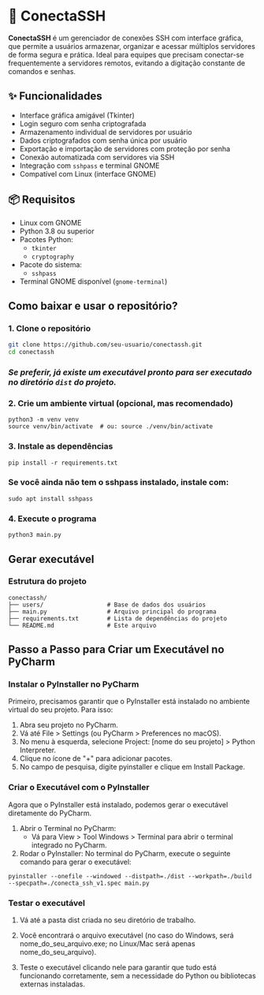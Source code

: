 # 🔐 ConectaSSH

**ConectaSSH** é um gerenciador de conexões SSH com interface gráfica, que permite a usuários armazenar, organizar e acessar múltiplos servidores de forma segura e prática. Ideal para equipes que precisam conectar-se frequentemente a servidores remotos, evitando a digitação constante de comandos e senhas.

## ✨ Funcionalidades

- Interface gráfica amigável (Tkinter)
- Login seguro com senha criptografada
- Armazenamento individual de servidores por usuário
- Dados criptografados com senha única por usuário
- Exportação e importação de servidores com proteção por senha
- Conexão automatizada com servidores via SSH
- Integração com `sshpass` e terminal GNOME
- Compatível com Linux (interface GNOME)

## 📦 Requisitos

- Linux com GNOME
- Python 3.8 ou superior
- Pacotes Python:
  - `tkinter`
  - `cryptography`
- Pacote do sistema:
  - `sshpass`
- Terminal GNOME disponível (`gnome-terminal`)

## Como baixar e usar o repositório?

### 1. Clone o repositório

```bash
git clone https://github.com/seu-usuario/conectassh.git
cd conectassh
```
### *Se preferir, já existe um executável pronto para ser executado no diretório `dist` do projeto.*

### 2. Crie um ambiente virtual (opcional, mas recomendado)

```
python3 -m venv venv
source venv/bin/activate  # ou: source ./venv/bin/activate
```

### 3. Instale as dependências

```
pip install -r requirements.txt
```

### Se você ainda não tem o sshpass instalado, instale com:

```
sudo apt install sshpass
```

### 4. Execute o programa

```
python3 main.py
```

## Gerar executável

### Estrutura do projeto

```
conectassh/
├── users/                  # Base de dados dos usuários
├── main.py                 # Arquivo principal do programa
├── requirements.txt        # Lista de dependências do projeto
└── README.md               # Este arquivo
```

## Passo a Passo para Criar um Executável no PyCharm

### **Instalar o PyInstaller no PyCharm**

Primeiro, precisamos garantir que o PyInstaller está instalado no ambiente virtual do seu projeto. Para isso:

1. Abra seu projeto no PyCharm.
2. Vá até File > Settings (ou PyCharm > Preferences no macOS).
3. No menu à esquerda, selecione Project: [nome do seu projeto] > Python Interpreter.
4. Clique no ícone de "+" para adicionar pacotes.
5. No campo de pesquisa, digite pyinstaller e clique em Install Package.


### **Criar o Executável com o PyInstaller**
Agora que o PyInstaller está instalado, podemos gerar o executável diretamente do PyCharm.

1. Abrir o Terminal no PyCharm:
    * Vá para View > Tool Windows > Terminal para abrir o terminal integrado no PyCharm.
2. Rodar o PyInstaller: No terminal do PyCharm, execute o seguinte comando para gerar o executável:

```
pyinstaller --onefile --windowed --distpath=./dist --workpath=./build --specpath=./conecta_ssh_v1.spec main.py
```
### Testar o executável
1. Vá até a pasta dist criada no seu diretório de trabalho.

2. Você encontrará o arquivo executável (no caso do Windows, será nome_do_seu_arquivo.exe; no Linux/Mac será apenas nome_do_seu_arquivo).

3. Teste o executável clicando nele para garantir que tudo está funcionando corretamente, sem a necessidade do Python ou bibliotecas externas instaladas.